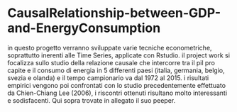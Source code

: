 # CausalRelationship-between-GDP-and-EnergyConsumption

in questo progetto verranno sviluppate varie tecniche econometriche, soprattutto inerenti alle Time Series, applicate con Rstudio.
il project work si focalizza sullo studio della relazione causale che intercorre tra il pil pro capite e il consumo di energia in 5 differenti paesi (italia, germania, belgio, svezia e olanda) e il tempo campionario va dal 1972 al 2015.
i risultati empirici vengono poi confrontati con lo studio precedentemente effettuato da Chien-Chiang Lee (2006), i riscontri ottenuti risultano molto interessanti e sodisfacenti.
Qui sopra trovate in allegato il suo peeper.
